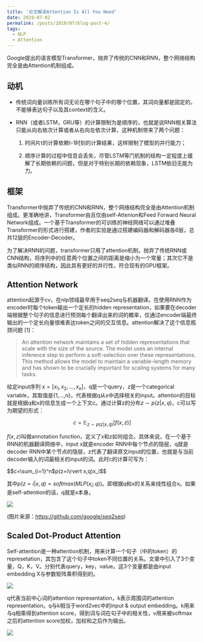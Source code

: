 ```yaml
---
title: '论文解读Attention Is All You Need'
date: 2019-07-02
permalink: /posts/2019/07/blog-post-4/
tags:
  - NLP
  - Attention
---
```


Google提出的语言模型Transformer，抛弃了传统的CNN和RNN，整个网络结构完全是由Attention机制组成。



## 动机

- 传统词向量训练所有词无论在哪个句子中的哪个位置，其词向量都是固定的，不能够表达句子以及其context的含义。

- RNN（或者LSTM，GRU等）的计算限制为是顺序的，也就是说RNN相关算法只能从向右依次计算或者从右向左依次计算，这种机制带来了两个问题：

  1. 时间片t的计算依赖t-1时刻的计算结果，这样限制了模型的并行能力；

  2. 顺序计算的过程中信息会丢失，尽管LSTM等门机制的结构一定程度上缓解了长期依赖的问题，但是对于特别长期的依赖现象，LSTM依旧无能为力。



## 框架

Transformer中抛弃了传统的CNN和RNN，整个网络结构完全是由Attention机制组成。更准确地讲，Transformer由且仅由self-Attenion和Feed Forward Neural Network组成。一个基于Transformer的可训练的神经网络可以通过堆叠Transformer的形式进行搭建，作者的实验是通过搭建编码器和解码器各6层，总共12层的Encoder-Decoder。



为了解决RNN的问题，transformer只用了attention机制，抛弃了传统RNN或CNN结构，将序列中的任意两个位置之间的距离是缩小为一个常量；其次它不是类似RNN的顺序结构，因此具有更好的并行性，符合现有的GPU框架。



## Attention Network

attention起源于cv，在nlp领域最早用于seq2seq与机器翻译。在使用RNN作为encoder时每个token输出一个定长的hidden representation，如果要在decoder端根据整个句子的信息进行预测每个翻译出来的词的概率，仅通过encoder端最终输出的一个定长向量很难表达token之间的交互信息。attention解决了这个信息瓶颈问题 [1]：

> An attention network maintains a set of hidden representations that scale with the size of the source. The model uses an internal inference step to perform a soft-selection over these representations. This method allows the model to maintain a variable-length memory and has shown to be crucially important for scaling systems for many tasks.

给定input序列 $x=[x_1, x_2, ..., x_n]$，q是一个query，z是一个categorical variable，其取值是{1,...,n}，代表根据q从x中选择相关的input。attention的目标就是根据q和x的信息生成一个上下文c。通过计算z的分布$z\sim p(z\rvert x, q)$，c可以写为期望的形式：

$$c=\mathbb{E}_{z\sim p(z\rvert x,q)}[f(x,z)]$$

$f(x,z)$叫做annotation function，定义了x和z如何组合。具体来说，在一个基于RNN的机器翻译网络中，input x就是encoder RNN中每个节点的隐层，q就是decoder RNN中某个节点的隐层，z代表了翻译原文input的位置，也就是与当前decoder输入的词最相关的input的词。此时c的计算可写为：

$$c=\sum_{i=1}^n$p(z=i\rvert x,q)x_i$$

其中$p(z=i\rvert x,q)=softmax(MLP(x_i; q))$。即根据q和x的关系来线性组合x。如果是self-attention的话，q就是x本身。

![](https://camo.githubusercontent.com/a3c087bfca2eb44553f284ac13b19ccc27a333ed/68747470733a2f2f332e62702e626c6f6773706f742e636f6d2f2d3350626a5f64767430566f2f562d71652d4e6c365035492f41414141414141414251632f7a305f365774565774764152744d6b3069395f41744c6579794779563641493477434c63422f73313630302f6e6d742d6d6f64656c2d666173742e676966)

(图片来源：https://github.com/google/seq2seq)

## Scaled Dot-Product Attention

Self-attention是一种attention机制，用来计算一个句子（中的token）的represetation，其包含了这个句子中token不同位置的关系。文章中引入了3个变量，Q，K，V。分别代表query，key，value。这3个变量都是由input embedding X与参数矩阵乘积得到的。

![](https://jasonyanglu.github.io/images/2019-07-02-blog-post-4.assets/0.png)

q代表当前中心词的attention representation，k表示周围词的attention representation。q与k相当于word2vec中的input & output embedding。k用来与q相乘得到attention score，得到词与词在句子中的相关性，v用来被softmax之后的attention score加权，加权和之后作为输出。

![](https://jasonyanglu.github.io/images/2019-07-02-blog-post-4.assets/1.png)





